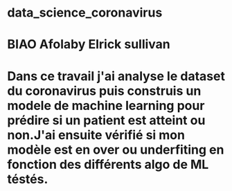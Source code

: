 # data_science_coronavirus
# BIAO Afolaby Elrick sullivan
# Dans ce travail j'ai analyse le dataset du  coronavirus puis construis un modele de machine learning pour prédire si un patient est atteint ou non.J'ai ensuite vérifié si mon modèle est en over ou underfiting en fonction des différents algo de ML téstés.

